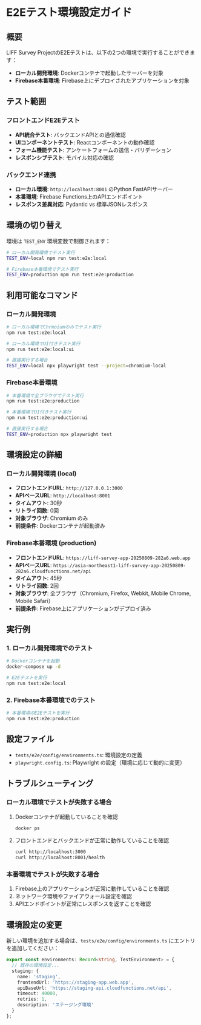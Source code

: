 # E2Eテスト環境設定ガイド

## 概要

LIFF Survey ProjectのE2Eテストは、以下の2つの環境で実行することができます：

- **ローカル開発環境**: Dockerコンテナで起動したサーバーを対象
- **Firebase本番環境**: Firebase上にデプロイされたアプリケーションを対象

## テスト範囲

### フロントエンドE2Eテスト
- **API統合テスト**: バックエンドAPIとの通信確認
- **UIコンポーネントテスト**: Reactコンポーネントの動作確認
- **フォーム機能テスト**: アンケートフォームの送信・バリデーション
- **レスポンシブテスト**: モバイル対応の確認

### バックエンド連携
- **ローカル環境**: `http://localhost:8001` のPython FastAPIサーバー
- **本番環境**: Firebase Functions上のAPIエンドポイント
- **レスポンス差異対応**: Pydantic vs 標準JSONレスポンス

## 環境の切り替え

環境は `TEST_ENV` 環境変数で制御されます：

```bash
# ローカル開発環境でテスト実行
TEST_ENV=local npm run test:e2e:local

# Firebase本番環境でテスト実行  
TEST_ENV=production npm run test:e2e:production
```

## 利用可能なコマンド

### ローカル開発環境

```bash
# ローカル環境でChrmoiumのみでテスト実行
npm run test:e2e:local

# ローカル環境でUI付きテスト実行
npm run test:e2e:local:ui

# 直接実行する場合
TEST_ENV=local npx playwright test --project=chromium-local
```

### Firebase本番環境

```bash
# 本番環境で全ブラウザでテスト実行
npm run test:e2e:production

# 本番環境でUI付きテスト実行
npm run test:e2e:production:ui

# 直接実行する場合
TEST_ENV=production npx playwright test
```

## 環境設定の詳細

### ローカル開発環境 (local)

- **フロントエンドURL**: `http://127.0.0.1:3000`
- **APIベースURL**: `http://localhost:8001`
- **タイムアウト**: 30秒
- **リトライ回数**: 0回
- **対象ブラウザ**: Chromium のみ
- **前提条件**: Dockerコンテナが起動済み

### Firebase本番環境 (production)

- **フロントエンドURL**: `https://liff-survey-app-20250809-282a6.web.app`
- **APIベースURL**: `https://asia-northeast1-liff-survey-app-20250809-282a6.cloudfunctions.net/api`
- **タイムアウト**: 45秒
- **リトライ回数**: 2回
- **対象ブラウザ**: 全ブラウザ（Chromium, Firefox, Webkit, Mobile Chrome, Mobile Safari）
- **前提条件**: Firebase上にアプリケーションがデプロイ済み

## 実行例

### 1. ローカル開発環境でのテスト

```bash
# Dockerコンテナを起動
docker-compose up -d

# E2Eテストを実行
npm run test:e2e:local
```

### 2. Firebase本番環境でのテスト

```bash
# 本番環境のE2Eテストを実行
npm run test:e2e:production
```

## 設定ファイル

- `tests/e2e/config/environments.ts`: 環境設定の定義
- `playwright.config.ts`: Playwright の設定（環境に応じて動的に変更）

## トラブルシューティング

### ローカル環境でテストが失敗する場合

1. Dockerコンテナが起動していることを確認
   ```bash
   docker ps
   ```

2. フロントエンドとバックエンドが正常に動作していることを確認
   ```bash
   curl http://localhost:3000
   curl http://localhost:8001/health
   ```

### 本番環境でテストが失敗する場合

1. Firebase上のアプリケーションが正常に動作していることを確認
2. ネットワーク環境やファイアウォール設定を確認
3. APIエンドポイントが正常にレスポンスを返すことを確認

## 環境設定の変更

新しい環境を追加する場合は、`tests/e2e/config/environments.ts` にエントリを追加してください：

```typescript
export const environments: Record<string, TestEnvironment> = {
  // 既存の環境設定...
  staging: {
    name: 'staging',
    frontendUrl: 'https://staging-app.web.app',
    apiBaseUrl: 'https://staging-api.cloudfunctions.net/api',
    timeout: 40000,
    retries: 1,
    description: 'ステージング環境'
  }
};
```
